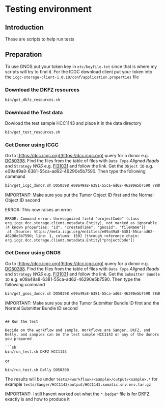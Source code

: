 # Testing environment

## Introduction

These are scripts to help run tests

## Preparation

To use GNOS put your token key in `etc/keyfile.txt` since that is where my scripts will try to find it. For the ICGC download client put your token into the ```icgc-storage-client-1.0.19/conf/application.properties``` file

### Download the DKFZ resources

```sh
bin/get_dkfz_resources.sh
```

### Download the Test data

Dowload the test sample HCC1143 and place it in the data directory

```sh
bin/get_test_resources.sh
```
### Get Donor using ICGC

Go to [https://dcc.icgc.org](https://dcc.icgc.org) query for a donor e.g. [DO50398](https://dcc.icgc.org/donors/DO50398). Find the files from the
table of files with `Data Type` *Aligned Reads* and `Strategy` *WGS* e.g. [FI31031](https://dcc.icgc.org/repositories/files/FI31031) and follow the link.
Get the `Object ID` e.g. e09a49a8-6381-55ca-ad62-46290e5b7590. Then type the following command

```sh
bin/get_icgc_donor.sh DO50398 e09a49a8-6381-55ca-ad62-46290e5b7590 78d071c5-a0f5-5bd1-8e05-9850bf326e93
```

IMPORTANT: Make sure you put the Tumor Object ID first and the Normal Object ID second

ERROR: This now raises an error:

```
ERROR: Command error: Unrecognized field "projectCode" (class org.icgc.dcc.storage.client.metadata.Entity), not marked as ignorable (4 known properties: "id", "createdTime", "gnosId", "fileName"])
 at [Source: https://meta.icgc.org/entities/e09a49a8-6381-55ca-ad62-46290e5b7590; line: 1, column: 159] (through reference chain: org.icgc.dcc.storage.client.metadata.Entity["projectCode"])
```

### Get Donor using GNOS

Go to [https://dcc.icgc.org](https://dcc.icgc.org) query for a donor e.g. [DO50398](https://dcc.icgc.org/donors/DO50398). Find the files from the
table of files with `Data Type` *Aligned Reads* and `Strategy` *WGS* e.g. [FI31031](https://dcc.icgc.org/repositories/files/FI31031) and follow the link.
Get the `Submitter Bundle ID` e.g. e09a49a8-6381-55ca-ad62-46290e5b7590. Then type the following command

```sh
bin/get_gnos_donor.sh DO50398 e09a49a8-6381-55ca-ad62-46290e5b7590 78d071c5-a0f5-5bd1-8e05-9850bf326e93
```

IMPORTANT: Make sure you put the Tumor Submitter Bundle ID first and the Normal Submitter Bundle ID second

```

## Run the test

Decide on the workflow and sample. Workflows are Sanger, DKFZ, and Delly, and samples can be the test sample HCC1143 or any of the donors you prepared

```sh
bin/run_test.sh DKFZ HCC1143
```

or

```sh
bin/run_test.sh Delly DO50398
```

The results will be under `tests/<workflow>/<sample>/output/<sample>.*` for example `tests/Sanger/HCC1143/output/HCC1143.somatic.snv.mnv.tar.gz`

IMPORTANT: I still havent worked out what the `*.bedpe*` file is for DKFZ exactly is and how to produce it

